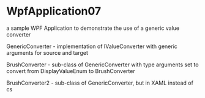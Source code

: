 # WpfApplication07
a sample WPF Application to demonstrate the use of a generic value converter


GenericConverter - implementation of IValueConverter with generic arguments for source and target

BrushConverter - sub-class of GenericConverter with type arguments set to convert from DisplayValueEnum to BrushConverter

BrushConverter2 - sub-class of GenericConverter, but in XAML instead of cs
